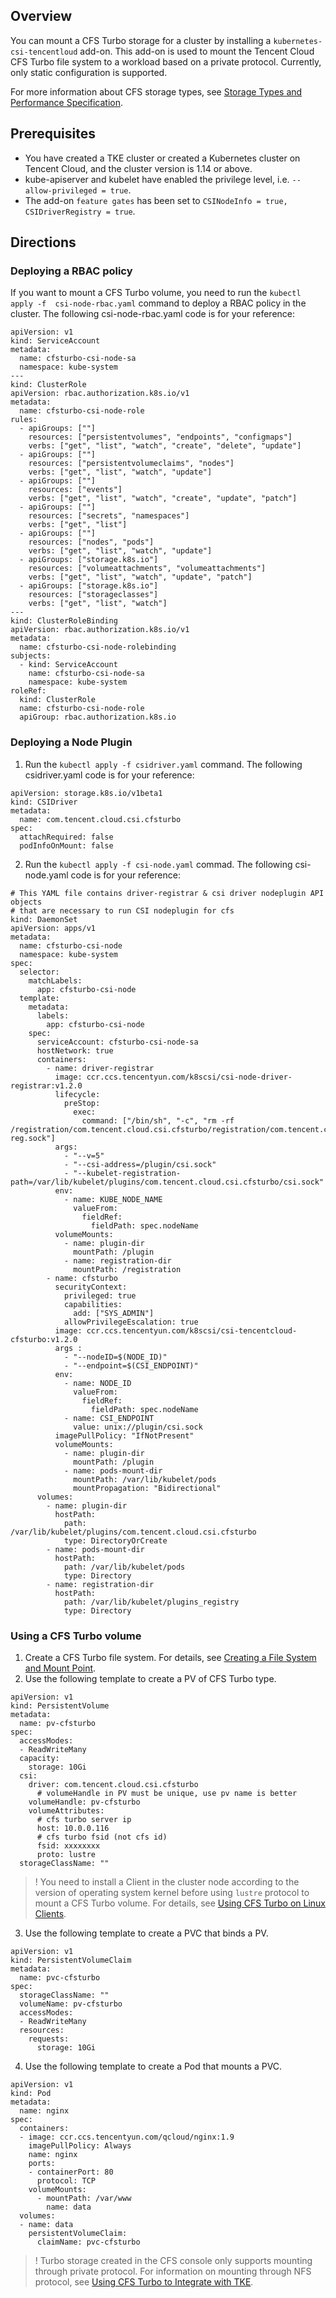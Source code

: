 

## Overview
You can mount a CFS Turbo storage for a cluster by installing a `kubernetes-csi-tencentloud` add-on. This add-on is used to mount the Tencent Cloud CFS Turbo file system to a workload based on a private protocol. Currently, only static configuration is supported.

For more information about CFS storage types, see [Storage Types and Performance Specification](https://intl.cloud.tencent.com/document/product/582/33745).

## Prerequisites
- You have created a TKE cluster or created a Kubernetes cluster on Tencent Cloud, and the cluster version is 1.14 or above.
- kube-apiserver and kubelet have enabled the privilege level, i.e. `--allow-privileged = true`.
- The add-on `feature gates` has been set to `CSINodeInfo = true, CSIDriverRegistry = true`.

## Directions
### Deploying a RBAC policy
If you want to mount a CFS Turbo volume, you need to run the `kubectl apply -f  csi-node-rbac.yaml` command to deploy a RBAC policy in the cluster. The following csi-node-rbac.yaml code is for your reference:
```
apiVersion: v1
kind: ServiceAccount
metadata:
  name: cfsturbo-csi-node-sa
  namespace: kube-system
---
kind: ClusterRole
apiVersion: rbac.authorization.k8s.io/v1
metadata:
  name: cfsturbo-csi-node-role
rules:
  - apiGroups: [""]
    resources: ["persistentvolumes", "endpoints", "configmaps"]
    verbs: ["get", "list", "watch", "create", "delete", "update"]
  - apiGroups: [""]
    resources: ["persistentvolumeclaims", "nodes"]
    verbs: ["get", "list", "watch", "update"]
  - apiGroups: [""]
    resources: ["events"]
    verbs: ["get", "list", "watch", "create", "update", "patch"]
  - apiGroups: [""]
    resources: ["secrets", "namespaces"]
    verbs: ["get", "list"]
  - apiGroups: [""]
    resources: ["nodes", "pods"]
    verbs: ["get", "list", "watch", "update"]
  - apiGroups: ["storage.k8s.io"]
    resources: ["volumeattachments", "volumeattachments"]
    verbs: ["get", "list", "watch", "update", "patch"]
  - apiGroups: ["storage.k8s.io"]
    resources: ["storageclasses"]
    verbs: ["get", "list", "watch"]
---
kind: ClusterRoleBinding
apiVersion: rbac.authorization.k8s.io/v1
metadata:
  name: cfsturbo-csi-node-rolebinding
subjects:
  - kind: ServiceAccount
    name: cfsturbo-csi-node-sa
    namespace: kube-system
roleRef:
  kind: ClusterRole
  name: cfsturbo-csi-node-role
  apiGroup: rbac.authorization.k8s.io
```

### Deploying a Node Plugin
1. Run the `kubectl apply -f csidriver.yaml` command. The following csidriver.yaml code is for your reference:
```
apiVersion: storage.k8s.io/v1beta1
kind: CSIDriver
metadata:
  name: com.tencent.cloud.csi.cfsturbo
spec:
  attachRequired: false
  podInfoOnMount: false
```

2. Run the `kubectl apply -f csi-node.yaml` commad. The following csi-node.yaml code is for your reference:
```
# This YAML file contains driver-registrar & csi driver nodeplugin API objects
# that are necessary to run CSI nodeplugin for cfs
kind: DaemonSet
apiVersion: apps/v1
metadata:
  name: cfsturbo-csi-node
  namespace: kube-system
spec:
  selector:
    matchLabels:
      app: cfsturbo-csi-node
  template:
    metadata:
      labels:
        app: cfsturbo-csi-node
    spec:
      serviceAccount: cfsturbo-csi-node-sa
      hostNetwork: true
      containers:
        - name: driver-registrar
          image: ccr.ccs.tencentyun.com/k8scsi/csi-node-driver-registrar:v1.2.0
          lifecycle:
            preStop:
              exec:
                command: ["/bin/sh", "-c", "rm -rf /registration/com.tencent.cloud.csi.cfsturbo/registration/com.tencent.cloud.csi.cfsturbo-reg.sock"]
          args:
            - "--v=5"
            - "--csi-address=/plugin/csi.sock"
            - "--kubelet-registration-path=/var/lib/kubelet/plugins/com.tencent.cloud.csi.cfsturbo/csi.sock"
          env:
            - name: KUBE_NODE_NAME
              valueFrom:
                fieldRef:
                  fieldPath: spec.nodeName
          volumeMounts:
            - name: plugin-dir
              mountPath: /plugin
            - name: registration-dir
              mountPath: /registration
        - name: cfsturbo
          securityContext:
            privileged: true
            capabilities:
              add: ["SYS_ADMIN"]
            allowPrivilegeEscalation: true
          image: ccr.ccs.tencentyun.com/k8scsi/csi-tencentcloud-cfsturbo:v1.2.0
          args :
            - "--nodeID=$(NODE_ID)"
            - "--endpoint=$(CSI_ENDPOINT)"
          env:
            - name: NODE_ID
              valueFrom:
                fieldRef:
                  fieldPath: spec.nodeName
            - name: CSI_ENDPOINT
              value: unix://plugin/csi.sock
          imagePullPolicy: "IfNotPresent"
          volumeMounts:
            - name: plugin-dir
              mountPath: /plugin
            - name: pods-mount-dir
              mountPath: /var/lib/kubelet/pods
              mountPropagation: "Bidirectional"
      volumes:
        - name: plugin-dir
          hostPath:
            path: /var/lib/kubelet/plugins/com.tencent.cloud.csi.cfsturbo
            type: DirectoryOrCreate
        - name: pods-mount-dir
          hostPath:
            path: /var/lib/kubelet/pods
            type: Directory
        - name: registration-dir
          hostPath:
            path: /var/lib/kubelet/plugins_registry
            type: Directory
```

### Using a CFS Turbo volume
1. Create a CFS Turbo file system. For details, see [Creating a File System and Mount Point](https://intl.cloud.tencent.com/document/product/582/9132).
2. Use the following template to create a PV of CFS Turbo type.
```
apiVersion: v1
kind: PersistentVolume
metadata:
  name: pv-cfsturbo
spec:
  accessModes:
  - ReadWriteMany
  capacity:
    storage: 10Gi
  csi:
    driver: com.tencent.cloud.csi.cfsturbo
	  # volumeHandle in PV must be unique, use pv name is better
    volumeHandle: pv-cfsturbo
    volumeAttributes: 
      # cfs turbo server ip
      host: 10.0.0.116
      # cfs turbo fsid (not cfs id)
      fsid: xxxxxxxx
      proto: lustre
  storageClassName: ""
```
>! You need to install a Client in the cluster node according to the version of operating system kernel before using `lustre` protocol to mount a CFS Turbo volume. For details, see [Using CFS Turbo on Linux Clients](https://intl.cloud.tencent.com/zh/document/product/582/40298).

3. Use the following template to create a PVC that binds a PV.
```
apiVersion: v1
kind: PersistentVolumeClaim
metadata:
  name: pvc-cfsturbo
spec:
  storageClassName: ""
  volumeName: pv-cfsturbo
  accessModes:
  - ReadWriteMany
  resources:
    requests:
      storage: 10Gi
```

4. Use the following template to create a Pod that mounts a PVC.
```
apiVersion: v1
kind: Pod
metadata:
  name: nginx 
spec:
  containers:
  - image: ccr.ccs.tencentyun.com/qcloud/nginx:1.9
    imagePullPolicy: Always
    name: nginx
    ports:
    - containerPort: 80
      protocol: TCP
    volumeMounts:
      - mountPath: /var/www
        name: data
  volumes:
  - name: data
    persistentVolumeClaim:
      claimName: pvc-cfsturbo
```
>! Turbo storage created in the CFS console only supports mounting through private protocol. For information on mounting through NFS protocol, see [Using CFS Turbo to Integrate with TKE](https://intl.cloud.tencent.com/zh/document/product/582/42255).
